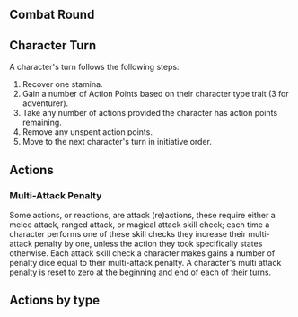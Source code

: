 ## Combat Round

## Character Turn
A character's turn follows the following steps:
1. Recover one stamina.
2. Gain a number of Action Points based on their character type trait (3 for adventurer).
3. Take any number of actions provided the character has action points remaining.
4. Remove any unspent action points.
5. Move to the next character's turn in initiative order.

## Actions
### Multi-Attack Penalty
Some actions, or reactions, are attack (re)actions, these require either a melee attack, ranged attack, or magical attack skill check; each time a character performs one of these skill checks they increase their multi-attack penalty by one, unless the action they took specifically states otherwise. Each attack skill check a character makes gains a number of penalty dice equal to their multi-attack penalty. A character's multi attack penalty is reset to zero at the beginning and end of each of their turns.  

## Actions by type
